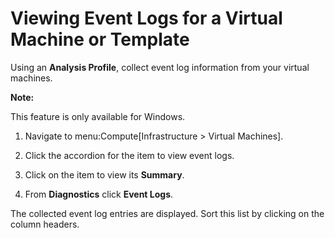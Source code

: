 # Viewing Event Logs for a Virtual Machine or Template

Using an **Analysis Profile**, collect event log information from your
virtual machines.

**Note:**

This feature is only available for Windows.

</div>

1.  Navigate to menu:Compute\[Infrastructure \> Virtual Machines\].

2.  Click the accordion for the item to view event logs.

3.  Click on the item to view its **Summary**.

4.  From **Diagnostics** click **Event Logs**.

The collected event log entries are displayed. Sort this list by
clicking on the column headers.
